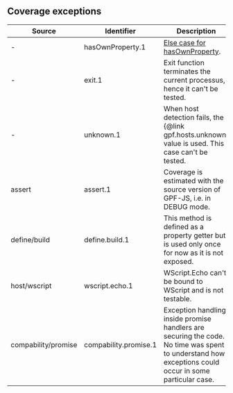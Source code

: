## Coverage exceptions

Source | Identifier | Description
------ | ---------- | -----------
 - | hasOwnProperty.1 | [Else case for hasOwnProperty](https://github.com/gotwarlost/istanbul/blob/master/ignoring-code-for-coverage.md#ignore-an-else-path).
 - | exit.1 | Exit function terminates the current processus, hence it can't be tested.
 - | unknown.1 | When host detection fails, the {@link gpf.hosts.unknown} value is used. This case can't be tested. 
assert | assert.1 | Coverage is estimated with the source version of GPF-JS, i.e. in DEBUG mode.
define/build | define.build.1 | This method is defined as a property getter but is used only once for now as it is not exposed.
host/wscript | wscript.echo.1 | WScript.Echo can't be bound to WScript and is not testable.
compability/promise | compability.promise.1 | Exception handling inside promise handlers are securing the code. No time was spent to understand how exceptions could occur in some particular case.  
